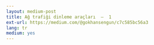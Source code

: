 ```yaml
---
layout: medium-post
title: Ağ trafiği dinleme araçları  —  1
ext-url: https://medium.com/@gokhansengun/c7c585bc56a3
lang: tr
medium: yes 
---
```

